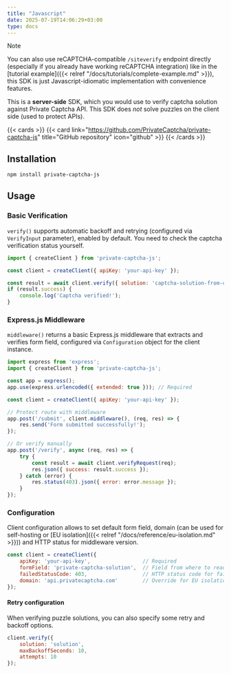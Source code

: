 ```yaml
---
title: "Javascript"
date: 2025-07-19T14:06:29+03:00
type: docs
---
```


> [!NOTE]
> You can also use reCAPTCHA-compatible `/siteverify` endpoint directly (especially if you already have working reCAPTCHA integration) like in the [tutorial example]({{< relref "/docs/tutorials/complete-example.md" >}}), this SDK is just Javascript-idiomatic implementation with convenience features.

This is a **server-side** SDK, which you would use to verify captcha solution against Private Captcha API. This SDK does _not_ solve puzzles on the client side (used to protect APIs).

{{< cards >}}
  {{< card link="https://github.com/PrivateCaptcha/private-captcha-js" title="GitHub repository" icon="github" >}}
{{< /cards >}}

## Installation

```bash
npm install private-captcha-js
```

## Usage

### Basic Verification

`verify()` supports automatic backoff and retrying (configured via `VerifyInput` parameter), enabled by default. You need to check the captcha verification status yourself.

```javascript
import { createClient } from 'private-captcha-js';

const client = createClient({ apiKey: 'your-api-key' });

const result = await client.verify({ solution: 'captcha-solution-from-client' });
if (result.success) {
    console.log('Captcha verified!');
}
```

### Express.js Middleware

`middleware()` returns a basic Express.js middleware that extracts and verifies form field, configured via `Configuration` object for the client instance.

```javascript
import express from 'express';
import { createClient } from 'private-captcha-js';

const app = express();
app.use(express.urlencoded({ extended: true })); // Required

const client = createClient({ apiKey: 'your-api-key' });

// Protect route with middleware
app.post('/submit', client.middleware(), (req, res) => {
    res.send('Form submitted successfully!');
});

// Or verify manually
app.post('/verify', async (req, res) => {
    try {
        const result = await client.verifyRequest(req);
        res.json({ success: result.success });
    } catch (error) {
        res.status(403).json({ error: error.message });
    }
});
```

### Configuration

Client configuration allows to set default form field, domain (can be used for self-hosting or [EU isolation]({{< relref "/docs/reference/eu-isolation.md" >}})) and HTTP status for middleware version.

```javascript
const client = createClient({
    apiKey: 'your-api-key',                 // Required
    formField: 'private-captcha-solution',  // Field from where to read the solution
    failedStatusCode: 403,                  // HTTP status code for failed verifications (middleware)
    domain: 'api.privatecaptcha.com'        // Override for EU isolation or for self-hosting
});
```

#### Retry configuration

When verifying puzzle solutions, you can also specify some retry and backoff options.

```javascript
client.verify({
    solution: 'solution',
    maxBackoffSeconds: 10,
    attempts: 10
});
```